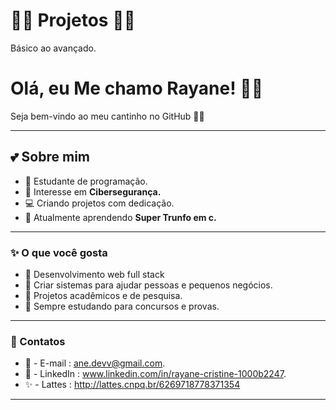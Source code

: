 # 🌸✨ Projetos 🌸✨
Básico ao avançado.

# Olá, eu Me chamo Rayane! 🌸✨
Seja bem-vindo ao meu cantinho no GitHub 💖🐰  

---

## 💕 Sobre mim
- 🎀 Estudante de programação.
- 🐰 Interesse em **Cibersegurança.**
- 💻 Criando projetos com dedicação.
- 🌱 Atualmente aprendendo **Super Trunfo em c.**

---

### ✨ O que você gosta

* 🌸 Desenvolvimento web full stack
* 🎀 Criar sistemas para ajudar pessoas e pequenos negócios.
* 🐰 Projetos acadêmicos e de pesquisa.
* 💖 Sempre estudando para concursos e provas.

---

### 📌 Contatos

* 📧 - E-mail : ane.devv@gmail.com.
* 💼 - LinkedIn : www.linkedin.com/in/rayane-cristine-1000b2247.
* ✨ - Lattes : http://lattes.cnpq.br/6269718778371354

---

